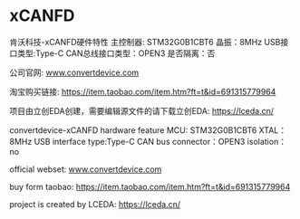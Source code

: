 # xCANFD
肯沃科技-xCANFD硬件特性
主控制器: STM32G0B1CBT6
晶振：8MHz
USB接口类型:Type-C
CAN总线接口类型：OPEN3
是否隔离：否

公司官网: www.convertdevice.com

淘宝购买链接: https://item.taobao.com/item.htm?ft=t&id=691315779964

项目由立创EDA创建，需要编辑源文件的请下载立创EDA: https://lceda.cn/


convertdevice-xCANFD hardware feature
MCU: STM32G0B1CBT6
XTAL：8MHz
USB interface type:Type-C
CAN bus connector：OPEN3
isolation：no

official webset: www.convertdevice.com

buy form taobao: https://item.taobao.com/item.htm?ft=t&id=691315779964

project is created by LCEDA: https://lceda.cn/





